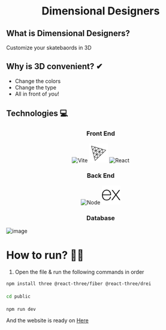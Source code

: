 <h1 align="middle"> Dimensional Designers </h1>

## What is Dimensional Designers?

Customize your skatebaords in 3D

## Why is 3D convenient? ✔

- Change the colors
- Change the type
- All in front of *you*!

## Technologies 💻
<h3 align ="middle">Front End</h3>

<p align="middle">
<img src="https://raw.githubusercontent.com/danielcranney/readme-generator/main/public/icons/skills/vite-colored.svg" width="50" height="50" alt="Vite" />
<img class="ml-4 w-8 h-8 sm:w-10 sm:h-10" src="https://raw.githubusercontent.com/devicons/devicon/master/icons/threejs/threejs-original.svg" alt="Express" width="50" height="50">
<img src="https://raw.githubusercontent.com/danielcranney/readme-generator/main/public/icons/skills/react-colored.svg" width="50" height="50" alt="React" />
</p>

<h3 align ="middle">Back End</h3>

<p align="middle">
<img src="https://raw.githubusercontent.com/danielcranney/readme-generator/main/public/icons/skills/nodejs-colored.svg" width="50" height="50" alt="Node" />
<img class="ml-4 w-8 h-8 sm:w-10 sm:h-10" src="https://raw.githubusercontent.com/devicons/devicon/master/icons/express/express-original.svg" alt="Express" width="50" height="50">
</p>

<h3 align ="middle">Database</h3>

![image](https://user-images.githubusercontent.com/99130418/236413431-91577e74-2fbe-4b89-9adf-03def8f97429.png)

# How to run? 🏃‍♂️

1. Open the file & run the following commands in order
``` bash
npm install three @react-three/fiber @react-three/drei

cd public

npm run dev
```

And the website is ready on <a href="http://127.0.0.1:5173/">Here</a>

